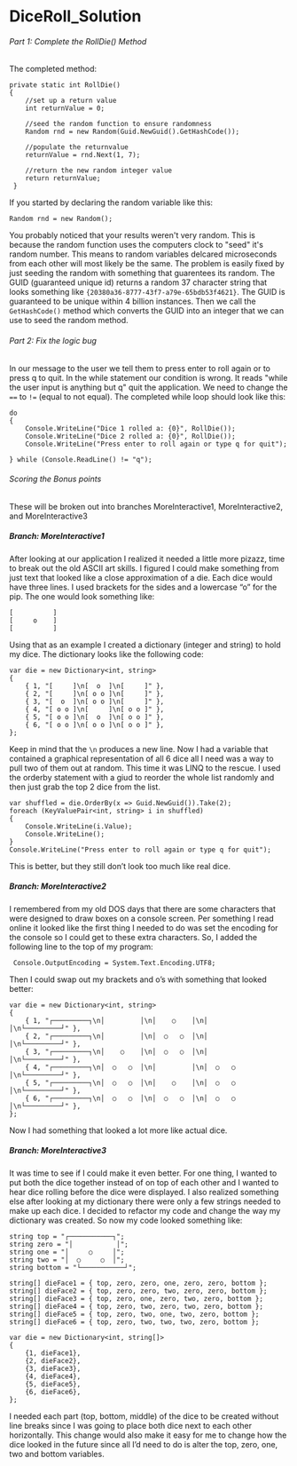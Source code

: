 # DiceRoll_Solution

###### Part 1: Complete the RollDie() Method
The completed method:
```
private static int RollDie()
{
	//set up a return value
	int returnValue = 0;

	//seed the random function to ensure randomness
	Random rnd = new Random(Guid.NewGuid().GetHashCode());

	//populate the returnvalue
	returnValue = rnd.Next(1, 7);

	//return the new random integer value
	return returnValue;
 }
 ```
 
 If you started by declaring the random variable like this:
 
 ```Random rnd = new Random();```
 
You probably noticed that your results weren't very random. This is because the random function uses the computers clock to "seed" it's random number. This means to random variables delcared microseconds from each other will most likely be the same. The problem is easily fixed by just seeding the random with something that guarentees its random. The GUID (guaranteed unique id) returns a random 37 character string that looks something like ``{20380a36-8777-43f7-a79e-65bdb53f4621}``. The GUID is guaranteed to be unique within 4 billion instances. Then we call the ``GetHashCode()`` method which converts the GUID into an integer that we can use to seed the random method.

###### Part 2: Fix the logic bug
In our message to the user we tell them to press enter to roll again or to press q to quit. In the while statement our condition is wrong. It reads "while the user input is anything but q" quit the application. We need to change the ``==`` to ``!=`` (equal to not equal). The completed while loop should look like this:

```
do
{
    Console.WriteLine("Dice 1 rolled a: {0}", RollDie());
    Console.WriteLine("Dice 2 rolled a: {0}", RollDie());
    Console.WriteLine("Press enter to roll again or type q for quit");

} while (Console.ReadLine() != "q");
```

###### Scoring the Bonus points
These will be broken out into branches MoreInteractive1, MoreInteractive2, and MoreInteractive3

##### Branch: MoreInteractive1
After looking at our application I realized it needed a little more pizazz, time to break out the old ASCII art skills. I figured I could make something from just text that looked like a close approximation of a die.
Each dice would have three lines. I used brackets for the sides and a lowercase “o” for the pip. The one would look something like:
```
[          ]
[     o    ]
[          ]
```
Using that as an example I created a dictionary (integer and string) to hold my dice. The dictionary looks like the following code:
```
var die = new Dictionary<int, string>
{
    { 1, "[     ]\n[  o  ]\n[     ]" },
    { 2, "[     ]\n[ o o ]\n[     ]" },
    { 3, "[  o  ]\n[ o o ]\n[     ]" },
    { 4, "[ o o ]\n[     ]\n[ o o ]" },
    { 5, "[ o o ]\n[  o  ]\n[ o o ]" },
    { 6, "[ o o ]\n[ o o ]\n[ o o ]" },
};
```
Keep in mind that the ``\n`` produces a new line. Now I had a variable that contained a graphical representation of all 6 dice all I need was a way to pull two of them out at random. This time it was LINQ to the rescue. I used the orderby statement with a giud to reorder the whole list randomly and then just grab the top 2 dice from the list.
```
var shuffled = die.OrderBy(x => Guid.NewGuid()).Take(2);
foreach (KeyValuePair<int, string> i in shuffled)
{
    Console.WriteLine(i.Value);
    Console.WriteLine();
}
Console.WriteLine("Press enter to roll again or type q for quit");
```

This is better, but they still don’t look too much like real dice. 

##### Branch: MoreInteractive2
I remembered from my old DOS days that there are some characters that were designed to draw boxes on a console screen. Per something I read online it looked like the first thing I needed to do was set the encoding for the console so I could get to these extra characters. So, I added the following line to the top of my program:

``` Console.OutputEncoding = System.Text.Encoding.UTF8;```

Then I could swap out my brackets and o’s with something that looked better:
```
var die = new Dictionary<int, string>
{
    { 1, "┌─────────┐\n│         │\n│    ○    │\n│         │\n└─────────┘" },
    { 2, "┌─────────┐\n│         │\n│  ○   ○  │\n│         │\n└─────────┘" },
    { 3, "┌─────────┐\n│    ○    │\n│  ○   ○  │\n│         │\n└─────────┘" },
    { 4, "┌─────────┐\n│  ○   ○  │\n│         │\n│  ○   ○  │\n└─────────┘" },
    { 5, "┌─────────┐\n│  ○   ○  │\n│    ○    │\n│  ○   ○  │\n└─────────┘" },
    { 6, "┌─────────┐\n│  ○   ○  │\n│  ○   ○  │\n│  ○   ○  │\n└─────────┘" },
};
```
Now I had something that looked a lot more like actual dice.

##### Branch: MoreInteractive3
It was time to see if I could make it even better. For one thing, I wanted to put both the dice together instead of on top of each other and I wanted to hear dice rolling before the dice were displayed. I also realized something else after looking at my dictionary there were only a few strings needed to make up each dice. I decided to refactor my code and change the way my dictionary was created. So now my code looked something like:
```
string top = "┌───────────┐";
string zero = "│           │";
string one = "│     ○     │";
string two = "│  ○     ○  │";
string bottom = "└───────────┘";

string[] dieFace1 = { top, zero, zero, one, zero, zero, bottom };
string[] dieFace2 = { top, zero, zero, two, zero, zero, bottom };
string[] dieFace3 = { top, zero, one, zero, two, zero, bottom };
string[] dieFace4 = { top, zero, two, zero, two, zero, bottom };
string[] dieFace5 = { top, zero, two, one, two, zero, bottom };
string[] dieFace6 = { top, zero, two, two, two, zero, bottom };

var die = new Dictionary<int, string[]>
{
    {1, dieFace1},
    {2, dieFace2},
    {3, dieFace3},
    {4, dieFace4},
    {5, dieFace5},
    {6, dieFace6},
};
```
I needed each part (top, bottom, middle) of the dice to be created without line breaks since I was going to place both dice next to each other horizontally. This change would also make it easy for me to change how the dice looked in the future since all I’d need to do is alter the top, zero, one, two and bottom variables.






